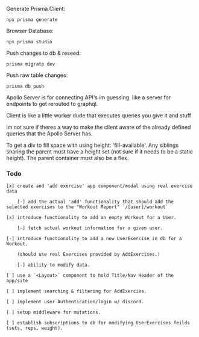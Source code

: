 
Generate Prisma Client:

`npx prisma generate`

Browser Database:

`npx prisma studio`

Push changes to db & reseed:

`prisma migrate dev`

Push raw table changes:

`prisma db push`

Apollo Server is for connecting API's im guessing. like a server for endpoints to get rerouted to graphql.

Client is like a little worker dude that executes queries you give it and stuff

im not sure if theres a way to make the client aware of the already defined queries that the Apollo Server has.

To get a div to fill space with using height: 'fill-available'. Any siblings sharing the parent must have a height set (not sure if it needs to be a static height). The parent container must also be a flex.


### Todo
```
[x] create and 'add exercise' app component/modal using real exercise data

    [-] add the actual 'add' functionality that should add the selected exercises to the "Workout Report" `/[user]/workout`

[x] introduce functionality to add an empty Workout for a User.

    [-] fetch actual workout information for a given user. 

[-] introduce functionality to add a new UserExercise in db for a Workout.

    (should use real Exercises provided by AddExercises.)

    [-] ability to modify data.

[ ] use a `<Layout>` component to hold Title/Nav Header of the app/site

[ ] implement searching & filtering for AddExercies.

[ ] implement user Authentication/login w/ discord.

[ ] setup middleware for mutations.

[ ] establish subscriptions to db for modifying UserExercises feilds (sets, reps, weight).
```

